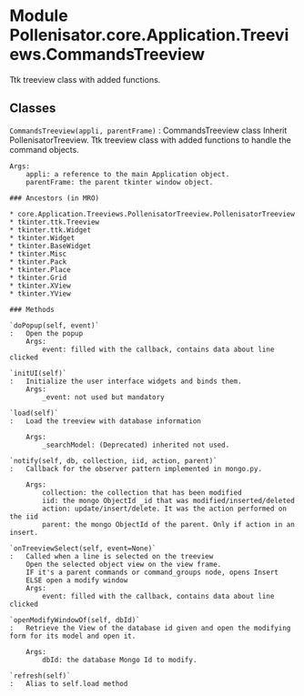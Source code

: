 Module Pollenisator.core.Application.Treeviews.CommandsTreeview
===============================================================
Ttk treeview class with added functions.

Classes
-------

`CommandsTreeview(appli, parentFrame)`
:   CommandsTreeview class
    Inherit PollenisatorTreeview.
    Ttk treeview class with added functions to handle the command objects.
    
    Args:
        appli: a reference to the main Application object.
        parentFrame: the parent tkinter window object.

    ### Ancestors (in MRO)

    * core.Application.Treeviews.PollenisatorTreeview.PollenisatorTreeview
    * tkinter.ttk.Treeview
    * tkinter.ttk.Widget
    * tkinter.Widget
    * tkinter.BaseWidget
    * tkinter.Misc
    * tkinter.Pack
    * tkinter.Place
    * tkinter.Grid
    * tkinter.XView
    * tkinter.YView

    ### Methods

    `doPopup(self, event)`
    :   Open the popup 
        Args:
            event: filled with the callback, contains data about line clicked

    `initUI(self)`
    :   Initialize the user interface widgets and binds them.
        Args:
            _event: not used but mandatory

    `load(self)`
    :   Load the treeview with database information
        
        Args:
            _searchModel: (Deprecated) inherited not used.

    `notify(self, db, collection, iid, action, parent)`
    :   Callback for the observer pattern implemented in mongo.py.
        
        Args:
            collection: the collection that has been modified
            iid: the mongo ObjectId _id that was modified/inserted/deleted
            action: update/insert/delete. It was the action performed on the iid
            parent: the mongo ObjectId of the parent. Only if action in an insert.

    `onTreeviewSelect(self, event=None)`
    :   Called when a line is selected on the treeview
        Open the selected object view on the view frame.
        IF it's a parent commands or command_groups node, opens Insert
        ELSE open a modify window
        Args:
            event: filled with the callback, contains data about line clicked

    `openModifyWindowOf(self, dbId)`
    :   Retrieve the View of the database id given and open the modifying form for its model and open it.
        
        Args:
            dbId: the database Mongo Id to modify.

    `refresh(self)`
    :   Alias to self.load method